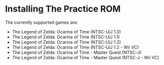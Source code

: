 # Installing The Practice ROM

The currently supported games are:

-   The Legend of Zelda: Ocarina of Time (NTSC-U/J 1.0)
-   The Legend of Zelda: Ocarina of Time (NTSC-U/J 1.1)
-   The Legend of Zelda: Ocarina of Time (NTSC-U/J 1.2)
-   The Legend of Zelda: Ocarina of Time (NTSC-U/J 1.2 - Wii VC)
-   The Legend of Zelda: Ocarina of Time - Master Quest (NTSC-J)
-   The Legend of Zelda: Ocarina of Time - Master Quest (NTSC-J - Wii VC)